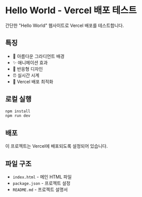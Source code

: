 # Hello World - Vercel 배포 테스트

간단한 "Hello World" 웹사이트로 Vercel 배포를 테스트합니다.

## 특징
- 🎨 아름다운 그라디언트 배경
- ✨ 애니메이션 효과
- 📱 반응형 디자인
- ⏰ 실시간 시계
- 🚀 Vercel 배포 최적화

## 로컬 실행
```bash
npm install
npm run dev
```

## 배포
이 프로젝트는 Vercel에 배포되도록 설정되어 있습니다.

## 파일 구조
- `index.html` - 메인 HTML 파일
- `package.json` - 프로젝트 설정
- `README.md` - 프로젝트 설명서
